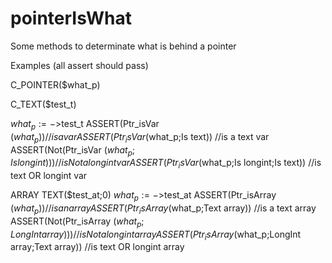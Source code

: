# pointerIsWhat

Some methods to determinate what is behind a pointer

Examples (all assert should pass)

C_POINTER($what_p)

C_TEXT($test_t)

$what_p:=->$test_t
ASSERT(Ptr_isVar ($what_p))  //is a var
ASSERT(Ptr_isVar ($what_p;Is text))  //is a text var 
ASSERT(Not(Ptr_isVar ($what_p;Is longint)))  //is Not a longint var
ASSERT(Ptr_isVar ($what_p;Is longint;Is text))  //is text OR longint var

ARRAY TEXT($test_at;0)
$what_p:=->$test_at
ASSERT(Ptr_isArray ($what_p))  //is an array
ASSERT(Ptr_isArray ($what_p;Text array))  //is a text array 
ASSERT(Not(Ptr_isArray ($what_p;LongInt array)))  //is Not a longint array
ASSERT(Ptr_isArray ($what_p;LongInt array;Text array))  //is text OR longint array
